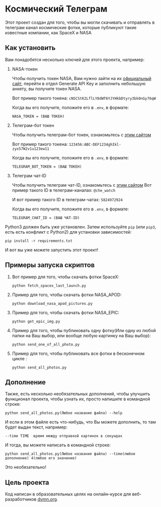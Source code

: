# Космический Телеграм
Этот проект создан для того, чтобы вы могли скачивать и отправлять в телеграм канал космические фотки, которые публикуют такие известные компании, как SpaceX и NASA

## Как установить
Вам понадобятся несколько ключей для этого проекта, например:

1. NASA-токен

    Чтобы получить токен NASA, Вам нужно зайти на их [официальный сайт](https://api.nasa.gov/), перейти в отдел Generate API Key и заполнить небольшую анкету, вы получите токен NASA.

    Вот пример такого токена: `cNSCStK2LflLY8dWT6YJYHkbDtyry3bk0nGy76qW` 

    Когда вы его получите, положите его в `.env`, в формате:

    ```
    NASA_TOKEN = (ВАШ ТОКЕН)
    ```

        
2. Телеграм-бот токен

    Чтобы получить телеграм-бот токен, ознакомьтесь с [этим сайтом](https://parsemachine.com/articles/gde-najti-token-bota-telegram-api/)

    Вот пример такого токена: `123456:ABC-DEF1234ghIkl-zyx57W2v1u123ew11 `

    Когда вы его получите, положите его в `.env`, в формате:

    ```
    TELEGRAM_BOT_TOKEN = (ВАШ ТОКЕН)
    ```


3. Телеграм чат-ID

    Чтобы получить телеграм чат-ID, ознакомьтесь с [этим сайтом](https://lumpics.ru/how-find-out-chat-id-in-telegram/)
    Вот пример такого ID в телеграм-каналах: `@che_watch`

    И вот пример такого ID в телеграм-чатах: `5824972924`

    Когда вы его получите, положите его в `.env`, в формате:

    ```
    TELEGRAM_CHAT_ID = (ВАШ ЧАТ-ID)
    ```


Python3 должен быть уже установлен. Затем используйте `pip` (или `pip3`, есть есть конфликт с Python2) для установки зависимостей:
```
pip install -r requirements.txt
```

И вот вы уже можете запустить этот проект!


## Примеры запуска скриптов
1. 
    Вот пример для того, чтобы скачать фотки SpaceX:
    ```
    python fetch_spacex_last_launch.py
    ```
2. 
    Пример для того, чтобы скачать фотки NASA_APOD:
    ```
    python download_nasa_apod_pictures.py
    ```
3. 
    Пример для того, чтобы скачать фотки NASA_EPIC:
    ```
    python get_epic_img.py
    ```
4. 
    Пример для того, чтобы публиковать одну фотку(Или одну из любой папки на Ваш выбор, или вообще любую картинку на Ваш выбор):
    ```
    python send_one_of_all_photo.py
    ```
5. 
    Пример для того, чтобы публиковать все фотки в бесконечном цикле :
    ```
    python send_all_photos.py
    ```
## Дополнение 
Также, есть несколько необязательных дополнений, чтобы улучшить функционал проекта, чтобы узнать их, просто напишите в командной строке:
```
python send_all_photos.py(Любое название файла) --help
```
И если в этом файле есть что-нибудь, что Вы можете дополнить, то там будет выдан текст, например:
```
--time TIME  время между отправкой картинок в секундах
```
И тогда, вы можете написать в командной строке:
```
python send_all_photos.py(Любое название файла) --time(любое дополнение) 4(любое его значение)
```
Это необязательно!
## Цель проекта
Код написан в образовательных целях на онлайн-курсе для веб-разработчиков [dvmn.org](https://dvmn.org/).
